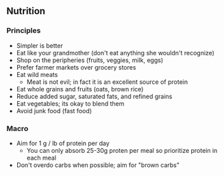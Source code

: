 

## Nutrition

### Principles
- Simpler is better
- Eat like your grandmother (don't eat anything she wouldn't recognize)
- Shop on the peripheries (fruits, veggies, milk, eggs)
- Prefer farmer markets over grocery stores
- Eat wild meats
  - Meat is not evil; in fact it is an excellent source of protein
- Eat whole grains and fruits (oats, brown rice)
- Reduce added sugar, saturated fats, and refined grains
- Eat vegetables; its okay to blend them
- Avoid junk food (fast food)

### Macro
- Aim for 1 g / lb of protein per day
  - You can only absorb 25-30g proten per meal so prioritize protein in each meal
- Don't overdo carbs when possible; aim for "brown carbs"
